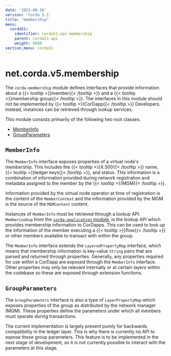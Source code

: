```yaml
---
date: '2023-08-10'
version: 'Corda 5.1'
title: "membership"
menu:
  corda51:
    identifier: corda51-api-membership
    parent: corda51-api
    weight: 6000
section_menu: corda51
---
```

# net.corda.v5.membership
The `corda-membership` module defines interfaces that provide information about a {{< tooltip >}}member{{< /tooltip >}} and a {{< tooltip >}}membership group{{< /tooltip >}}. The interfaces in this module should not be implemented by {{< tooltip >}}CorDapp{{< /tooltip >}} Developers. Instead, instances can be retrieved through lookup services.

This module consists primarily of the following two root classes:
* [MemberInfo](#memberinfo)
* [GroupParameters](#groupparameters)

## `MemberInfo`
The `MemberInfo` interface exposes properties of a virtual node's membership. This includes the {{< tooltip >}}X.500{{< /tooltip >}} name, {{< tooltip >}}ledger keys{{< /tooltip >}}, and status. This information is a combination of information provided during network registration and metadata assigned to the member by the {{< tooltip >}}MGM{{< /tooltip >}}.

Information provided by the virtual node operator at time of registration is the content of the `MemberContext` and the information provided by the MGM is the source of the `MGMContext` content.

Instances of `MemberInfo` must be retrieved through a lookup API. `MemberLookup` from the <a href="application/membership.md">`corda-application` module</a>, is the lookup API which provides membership information to CorDapps. This can be used to look up the information of the member executing a {{< tooltip >}}flow{{< /tooltip >}} or other members available to transact with within the group.

The `MemberInfo` interface extends the `LayeredPropertyMap` interface, which means that membership information is key-value `String` pairs that are parsed and returned through properties. Generally, any properties required for use within a CorDapp are exposed through the `MemberInfo` interface. Other properties may only be relevant internally or at certain layers within the codebase so these are exposed through extension functions.


## `GroupParameters`

The `GroupParameters` interface is also a type of `LayerPropertyMap` which exposes properties of the group as distributed by the network manager (MGM). These properties define the parameters under which all members must operate during transactions.

The current implementation is largely present purely for backwards compatibility in the ledger layer. This is why there is currently no API to expose these group parameters. This feature is to be implemented in the next stage of development, so it is not currently possible to interact with the parameters at this stage.
